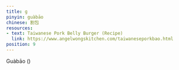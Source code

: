 ```yaml
---
title: g
pinyin: guàbāo
chinese: 割包
resources: 
- text: Taiwanese Pork Belly Burger (Recipe)
  link: https://www.angelwongskitchen.com/taiwaneseporkbao.html
position: 9
---
```


Guàbāo ()